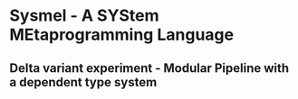 # Sysmel - A SYStem MEtaprogramming Language
## Delta variant experiment - Modular Pipeline with a dependent type system


